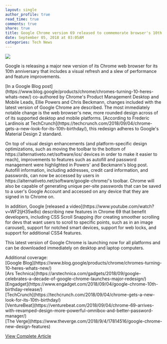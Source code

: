 ```yaml
---
layout: single
author_profile: true
read_time: true
comments: true
share: true
title: Google Chrome version 69 released to commemorate browser's 10th anniversary
date: September 05, 2018 at 03:05AM
categories: Tech News
---
```

<img class="align-center" src="%20http://ifttt.com/images/no_image_card.png">
<p>Google is releasing a major new version of its Chrome web browser for its 10th anniversary that includes a visual refresh and a slew of performance and feature improvements.</p><p>[In a Google Blog post](https://www.blog.google/products/chrome/chromes-turning-10-heres-whats-new/) co-authored by Chrome's Product Management Desktop and Mobile Leads, Ellie Powers and Chris Beckmann, changes included with the latest version of Google Chrome are described. The most immediately notable change is the web browser's new, more rounded design across of of its supported desktop and mobile platforms. [According to Frederic Lardinois at TechCrunch](https://techcrunch.com/2018/09/04/chrome-gets-a-new-look-for-its-10th-birthday/), this redesign adheres to Google's Material Design 2 standard. </p><p>On top of visual design enhancements (and platform-specific design optimizations, such as moving the toolbar to the bottom of https://alternativeto.net/software/ios/ devices in order to make it easier to reach), improvements to features such as autofill and password management were highlighted in Powers' and Beckmann's blog post. Autofill information, including addresses, credit card information, and passwords, can now be accessed by users in https://alternativeto.net/software/google-chrome/'s toolbar. Chrome will also be capable of generating unique per-site passwords that can be saved to a user's Google Account and accessed on any device that they are signed in to Chrome on.</p><p>In addition, Google [released a video](https://www.youtube.com/watch?v=WF2IjH35w8o) describing new features in Chrome 69 that benefit developers, including CSS Scroll Snapping (for creating smoother scrolling for devs that want users to scroll to specific points, such as in an image carousel), support for notched smart devices, support for web locks, and support for additional CSS4 features.</p><p>This latest version of Google Chrome is launching now for all platforms and can be downloaded immediately on desktop and laptop computers.</p><p>Additional coverage:<br/>[Google Blog](https://www.blog.google/products/chrome/chromes-turning-10-heres-whats-new/)<br/>[Ars Technica](https://arstechnica.com/gadgets/2018/09/google-celebrates-a-decade-of-google-chrome-launches-major-redesign/)<br/>[Engadget](https://www.engadget.com/2018/09/04/google-chrome-10th-birthday-release/)<br/>[TechCrunch](https://techcrunch.com/2018/09/04/chrome-gets-a-new-look-for-its-10th-birthday/)<br/>[VentureBeat](https://venturebeat.com/2018/09/04/chrome-69-arrives-with-revamped-design-more-powerful-omnibox-and-better-password-manager/)<br/>[The Verge](https://www.theverge.com/2018/9/4/17814516/google-chrome-new-design-features)</p>

<a class="btn btn--info" href="https://alternativeto.net/news/2018/9/google-chrome-version-69-released-to-commemorate-browser-s-10th-anniversary">View Complete Article</a>